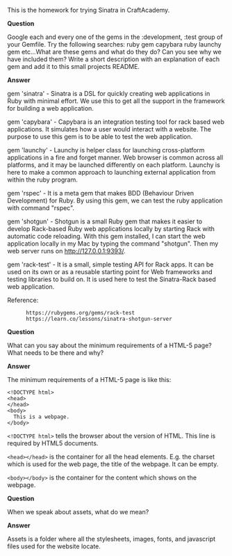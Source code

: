 This is the homework for trying Sinatra in CraftAcademy.

**Question**

Google each and every one of the gems in the :development, :test group of your Gemfile. Try the following searches:
ruby gem capybara
ruby launchy gem
etc...What are these gems and what do they do? Can you see why we have included them?
Write a short description with an explanation of each gem and add it to this small
projects README.

**Answer**

gem 'sinatra' - Sinatra is a DSL for quickly creating web applications in Ruby with minimal effort.
We use this to get all the support in the framework for building a web application.

gem 'capybara' - Capybara is an integration testing tool for rack based web applications.
It simulates how a user would interact with a website. The purpose to use this gem is to be able
to test the web application.

gem 'launchy' - Launchy is helper class for launching cross-platform applications in a fire and forget manner.
Web browser is common across all platforms, and it may be launched differently on each platform.
Launchy is here to make a common approach to launching external application from within
the ruby program.

gem 'rspec' - It is a meta gem that makes BDD (Behaviour Driven Development) for Ruby.
By using this gem, we can test the ruby application with command "rspec".

gem 'shotgun' - Shotgun is a small Ruby gem that makes it easier to develop Rack-based
Ruby web applications locally by starting Rack with automatic code reloading.
With this gem installed, I can start the web application locally in my Mac by typing the
command "shotgun". Then my web server runs on http://127.0.0.1:9393/.

gem 'rack-test' - It is a small, simple testing API for Rack apps.
It can be used on its own or as a reusable starting point for Web frameworks and
testing libraries to build on. It is used here to test the Sinatra-Rack based web application.

Reference:

          https://rubygems.org/gems/rack-test
          https://learn.co/lessons/sinatra-shotgun-server

**Question**

What can you say about the minimum requirements of a HTML-5 page? What needs
to be there and why?

**Answer**

The minimum requirements of a HTML-5 page is like this:
```
<!DOCTYPE html>
<head>
</head>
<body>
  This is a webpage.
</body>

```
`<!DOCTYPE html>` tells the browser about the version of HTML. This line is required
by HTML5 documents.

`<head></head>` is the container for all the head elements. E.g. the charset which is used
for the web page, the title of the webpage. It can be empty.

`<body></body>` is the container for the content which shows on the webpage.

**Question**

When we speak about assets, what do we mean?

**Answer**

Assets is a folder where all the stylesheets, images, fonts, and javascript files
used for the website locate.
